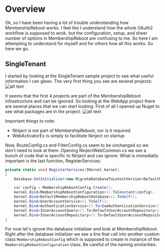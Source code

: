 # Overview

Ok, so I have been having a lot of trouble understanding how MembershipReboot works. I feel like I understand how the whole OAuth2 workflow is supposed to wrok, but the configuration, setup, and sheer number of options in MembershipReboot are confusing to me. So here I am attempting to understand for myself and for others how all this works. So here we go.

## SingleTenant
I started by looking at the SingleTenant sample project to see what useful information I can glean. The very first thing you see are several projects:
![alt text](MembershipRebootTutorial/Markdown/Images/Overview-SE.png "Initial Solution Explorer")

It seems that the first 4 projects are part of the MembershipReboot infrastructure and can be ignored. So looking at the WebApp project there are several places that we can start looking. First of all I opened up Nuget to see what packages are in the project:
![alt text](MembershipRebootTutorial/Markdown/Images/Overview-Nuget.png "Nuget Packages") 

Important things to note:
* Ninject is not part of MembershipReboot, nor is it required.
* WebActivatorEx is simply to facilitate Ninject on startup

Now, RouteConfig.cs and FilterConfig.cs seem to be unchanged so we don't need to look at them. Opening NinjectWebCommon.cs we see a bunch of code that is specific to Ninject and can ignore. What is immediatly important is the last function, RegisterServices:

```csharp
private static void RegisterServices(IKernel kernel)
{
    Database.SetInitializer(new MigrateDatabaseToLatestVersion<DefaultMembershipRebootDatabase, BrockAllen.MembershipReboot.Ef.Migrations.Configuration>());

    var config = MembershipRebootConfig.Create();
    kernel.Bind<MembershipRebootConfiguration>().ToConstant(config);
    kernel.Bind<DefaultMembershipRebootDatabase>().ToSelf();
    kernel.Bind<UserAccountService>().ToSelf();
    kernel.Bind<AuthenticationService>().To<SamAuthenticationService>();
    kernel.Bind<IUserAccountQuery>().To<DefaultUserAccountRepository>().InRequestScope();
    kernel.Bind<IUserAccountRepository>().To<DefaultUserAccountRepository>().InRequestScope();
} 
```
For now let's ignore the database initializer and look at MembershipReboot. Right after the database initializer we see a line that call into another custom class `MembershipRebootConfig` which is supposed to create in instance of the `MembershipRebootConfiguration` class. Be careful of the naming similarities. 